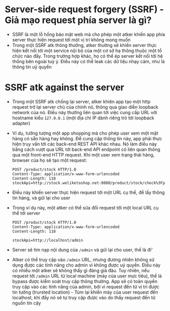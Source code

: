 # Server-side request forgery (SSRF) - Giả mạo request phía server là gì?
- SSRF là một lỗ hổng bảo mật web mà cho phép một atker khiến app phía server thực hiện request tới một vị trí không mong muốn
- Trong một SSRF atk thông thường, atker thường sẽ khiến server thực hiện kết nối tới một service nội bộ của một cơ sở hạ thông thuộc một tổ chức nào đấy. Trong trường hợp khác, họ có thể ép server kết nối tới hệ thống bên ngoài tuỳ ý. Điều này có thể leak các dữ liệu nhạy cảm, như là thông tin uỷ quyền

# SSRF atk against the server
- Trong một SSRF atk chống lại server, atker khiên app tạo một http request trở lại server chủ của chính nó, thông qua giao diễn loopback network của nó. Điều này thường liên quan tới việc cung cấp URL với hostname kiểu ```127.0.0.1``` (một địa chỉ IP dành riêng trỏ tới loopback adapter)
- Ví dụ, tưởng tượng một app shopping mà cho phép user xem một mặt hàng có sẵn hàng hay không. Để cung cập thông tin này, app phải thực hiện truy vấn tới các back-end REST API khác nhau. Nó làm điều này bằng cách vượt qua URL tới back-end API endpoint có liên quan thông qua một front-end HTTP request. Khi một user xem trạng thái hàng, browser của họ sẽ tạo một request:

      POST /product/stock HTTP/1.0
      Content-Type: application/x-www-form-urlencoded
      Content-Length: 118
      stockApi=http://stock.weliketoshop.net:8080/product/stock/check%3FproductId%3D6%26storeId%3D1  

- Điều này khiến server thực hiện request tới một URL cụ thể, để lấy thông tin hàng, và gửi lại cho user
- Trong ví dụ này, một atker có thể sửa đổi request tới một local URL cụ thể tới server

      POST /product/stock HTTP/1.0
      Content-Type: application/x-www-form-urlencoded
      Content-Length: 118
      
      stockApi=http://localhost/admin

- Server sẽ tìm nạp nội dung của ```/admin``` và gửi lại cho user, thế là đi'
- Atker có thể truy cập vào ```/admin``` URL, nhưng đương nhiên không sử dụng được các tính năng cho admin vì không được uỷ quyền. Điều này có nhiều một atker sẽ không thấy gì đáng giá đâu. Tuy nhiên, nếu request tới ```/admin``` URL từ local machine (máy của user mực tiêu), thế là bypass được kiểm soát truy cập thông thường. App sẽ có toàn quyền truy cập vào các tính năng của admin, bởi vì request đến từ vị trí được tin tưởng (trursted location) - Túm lại khiến máy của user request đến localhost, khi đấy nó sẽ tự truy cập được vào do thấy request đến từ nguồn tin cậy
